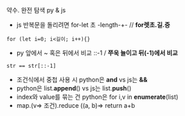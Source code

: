 약수. 완전 탐색 py & js

- js 반복문을 돌리려면 for-let 초 -length-+- // **for렛초.길.증**
~~~
for (let i=0; i<길이; i++){}
~~~
- py 앞에서 ~ 혹은 뒤에서 비교 ::-1 / **쭈욱 늘이고 뒤(-1)에서 비교**
```
str == str[::-1]
```

-  조건식에서 중첩 사용 시 python은 **and** vs js는 **&&**
- python은 list.**append**() vs js는 list.**push**()
- index와 value를 묶는 건 python은 for i,v in **enumerate**(list)
- map.(v=> 조건).reduce ((a, b)=> return a+b